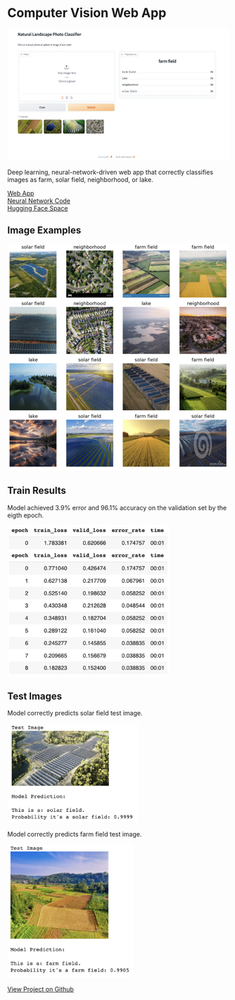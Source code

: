 # Computer Vision Web App

<p align="center">
  <img src="/images/landscape-classifier/web-app-screenshot.png?raw=true" 
  width="600"
  height="300"
  alt="Image of a Natural Landscape Classifier Web App">
</p>
 
Deep learning, neural-network-driven web app that correctly classifies images as farm, solar field, neighborhood, or lake.

<a href='https://kellyshreeve-landscape-image-classifier.hf.space/' target='_blank'>Web App</a>  
<a href='https://github.com/kellyshreeve/natural-landscape-image-classifier/blob/main/final-model/Natural-Landscape-Image-Classifier.ipynb' target='_blank'>Neural Network Code</a>  
<a href='https://huggingface.co/spaces/kellyshreeve/Landscape-Image-Classifier' target='_blank'>Hugging Face Space</a>

## Image Examples

<img src="/images/landscape-classifier/image_examples.png?raw=true"
width="852" 
alt="Image grid of farm, solar, lake, and neighborhood examples">

## Train Results

Model achieved 3.9% error and 96.1% accuracy on the validation set by the eigth epoch. 

<img src="/images/landscape-classifier/train_results.png?raw=true"
width="367" 
alt="Screenshot 2024-01-20 at 8 25 32 PM" >

## Test Images

Model correctly predicts solar field test image.

<img src="/images/landscape-classifier/solar_prediction.png?raw=true"
width="298" 
alt="Aerial image of a solar field">


Model correctly predicts farm field test image.

<img src="/images/landscape-classifier/farm_prediction.png?raw=true"
width="287" 
alt="Aerial image of a farm field">


<a href='https://github.com/kellyshreeve/natural-landscape-image-classifier' target='_blank'>View Project on Github</a>
